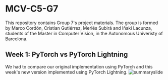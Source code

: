 # MCV-C5-G7
This repository contains Group 7's project materials. The group is formed by Marco Cordón, Cristian Gutiérrez, Merlés Subirá and Iñaki Lacunza, students of the Master in Computer Vision, in the Autonomous Univeristy of Barcelona.

## Week 1: PyTorch vs PyTorch Lightning
We had to compare our original implementation using PyTorch and this week's new version implemented using PyTorch Lightning.
![summaryslide](https://github.com/inakiLakunza/MCV-C5-G7/tree/main/W1/summary_slide_g7_w1.png)

